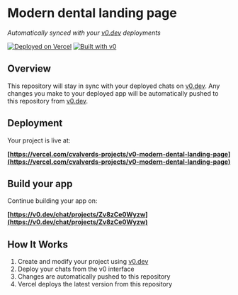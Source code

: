 # Modern dental landing page

*Automatically synced with your [v0.dev](https://v0.dev) deployments*

[![Deployed on Vercel](https://img.shields.io/badge/Deployed%20on-Vercel-black?style=for-the-badge&logo=vercel)](https://vercel.com/cvalverds-projects/v0-modern-dental-landing-page)
[![Built with v0](https://img.shields.io/badge/Built%20with-v0.dev-black?style=for-the-badge)](https://v0.dev/chat/projects/Zv8zCe0Wyzw)

## Overview

This repository will stay in sync with your deployed chats on [v0.dev](https://v0.dev).
Any changes you make to your deployed app will be automatically pushed to this repository from [v0.dev](https://v0.dev).

## Deployment

Your project is live at:

**[https://vercel.com/cvalverds-projects/v0-modern-dental-landing-page](https://vercel.com/cvalverds-projects/v0-modern-dental-landing-page)**

## Build your app

Continue building your app on:

**[https://v0.dev/chat/projects/Zv8zCe0Wyzw](https://v0.dev/chat/projects/Zv8zCe0Wyzw)**

## How It Works

1. Create and modify your project using [v0.dev](https://v0.dev)
2. Deploy your chats from the v0 interface
3. Changes are automatically pushed to this repository
4. Vercel deploys the latest version from this repository
